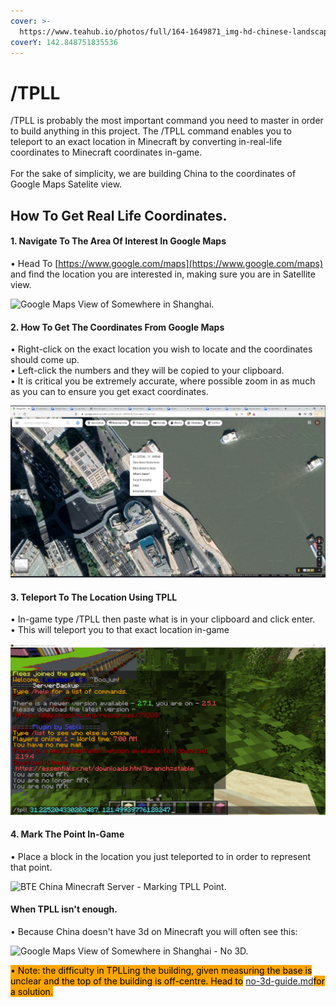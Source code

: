 ```yaml
---
cover: >-
  https://www.teahub.io/photos/full/164-1649871_img-hd-chinese-landscape-watercolor-painting-cecilia-chinese.jpg
coverY: 142.848751835536
---
```


# /TPLL

/TPLL is probably the most important command you need to master in order to build anything in this project. The /TPLL command enables you to teleport to an exact location in Minecraft by converting in-real-life coordinates to Minecraft coordinates in-game.\
\
For the sake of simplicity, we are building China to the coordinates of Google Maps Satelite view.

## How To Get Real Life Coordinates.

#### 1. Navigate To The Area Of Interest In Google Maps

• Head To [https://www.google.com/maps](https://www.google.com/maps) and find the location you are interested in, making sure you are in Satellite view.

![Google Maps View of Somewhere in Shanghai.](<../../.gitbook/assets/image (3) (1) (1).png>)

#### 2. How To Get The Coordinates From Google Maps

• Right-click on the exact location you wish to locate and the coordinates should come up. \
• Left-click the numbers and they will be copied to your clipboard. \
• It is critical you be extremely accurate, where possible zoom in as much as you can to ensure you get exact coordinates.

![Google Maps View of Somewhere in Shanghai - Right Click Coordinates.](<../../.gitbook/assets/image (2) (1).png>)

#### 3. Teleport To The Location Using TPLL

• In-game type /TPLL then paste what is in your clipboard and click enter.\
• This will teleport you to that exact location in-game

![BTE China Minecraft Server - TPLL.](<../../.gitbook/assets/image (4) (1) (1).png>)

#### 4. Mark The Point In-Game

• Place a block in the location you just teleported to in order to represent that point.

![BTE China Minecraft Server - Marking TPLL Point.](../../.gitbook/assets/2022-03-31\_15.43.25.png)

#### When TPLL isn't enough.

• Because China doesn't have 3d on Minecraft you will often see this:

![Google Maps View of Somewhere in Shanghai - No 3D.](<../../.gitbook/assets/image (1) (1) (1).png>)

<mark style="background-color:orange;">• Note: the difficulty in TPLLing the building, given measuring the base is unclear and the top of the building is off-centre. Head to</mark> [no-3d-guide.md](no-3d-guide.md "mention")<mark style="background-color:orange;">for a solution.</mark>
